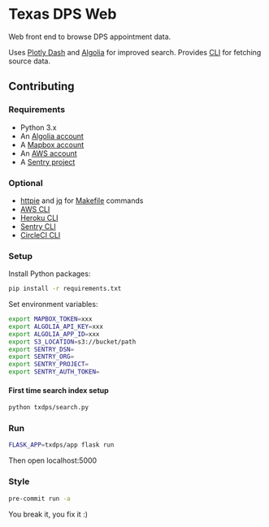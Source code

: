 # Texas DPS Web

Web front end to browse DPS appointment data.

Uses [Plotly Dash][dash] and [Algolia][algolia] for improved search. Provides [CLI](./docs/cli.md) for fetching source data.

## Contributing

### Requirements

- Python 3.x
- An [Algolia account][algolia]
- A [Mapbox account][mapbox]
- An [AWS account][aws]
- A [Sentry project](https://docs.sentry.io)

### Optional

- [httpie](https://httpie.org) and [jq](https://stedolan.github.io/jq/) for [Makefile](./Makefile) commands
- [AWS CLI](https://aws.amazon.com/cli/)
- [Heroku CLI](https://devcenter.heroku.com/articles/heroku-cli)
- [Sentry CLI](https://github.com/getsentry/sentry-cli)
- [CircleCI CLI](https://circleci.com/docs/2.0/local-cli/)

### Setup

Install Python packages:

```sh
pip install -r requirements.txt
```

Set environment variables:

```sh
export MAPBOX_TOKEN=xxx
export ALGOLIA_API_KEY=xxx
export ALGOLIA_APP_ID=xxx
export S3_LOCATION=s3://bucket/path
export SENTRY_DSN=
export SENTRY_ORG=
export SENTRY_PROJECT=
export SENTRY_AUTH_TOKEN=
```

#### First time search index setup

```sh
python txdps/search.py
```

### Run

```sh
FLASK_APP=txdps/app flask run
```

Then open localhost:5000

### Style

```sh
pre-commit run -a
```

You break it, you fix it :)

[algolia]: https://www.algolia.com/
[mapbox]: https://www.mapbox.com/
[dash]: https://plotly.com/dash/
[aws]: https://aws.amazon.com/resources/create-account/
